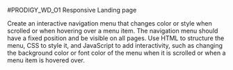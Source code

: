 #PRODIGY_WD_O1
Responsive Landing page

Create an interactive navigation menu that changes color or style when scrolled or when hovering over a menu item.
The navigation menu should have a fixed position and be visible on all pages. Use HTML to structure the menu, CSS to style it,
and JavaScript to add interactivity, such as changing the background color
or font color of the menu when it is scrolled or when a menu item is hovered over. 
